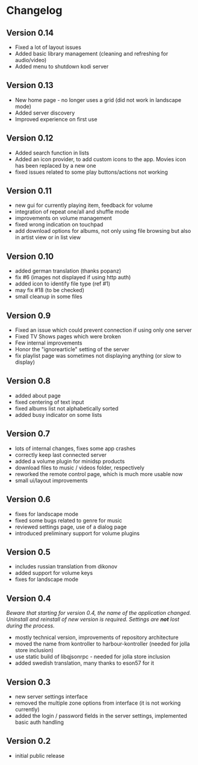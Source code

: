 # Changelog

## Version 0.14

* Fixed a lot of layout issues
* Added basic library management (cleaning and refreshing for audio/video)
* Added menu to shutdown kodi server

## Version 0.13

* New home page - no longer uses a grid (did not work in landscape mode)
* Added server discovery
* Improved experience on first use

## Version 0.12

* Added search function in lists
* Added an icon provider, to add custom icons to the app. Movies icon has
been replaced by a new one
* fixed issues related to some play buttons/actions not working

## Version 0.11

* new gui for currently playing item, feedback for volume
* integration of repeat one/all and shuffle mode
* improvements on volume management
* fixed wrong indication on touchpad
* add download options for albums, not only using file browsing but
also in artist view or in list view

## Version 0.10

* added german translation (thanks popanz)
* fix #6 (images not displayed if using http auth)
* added icon to identify file type (ref #1)
* may fix #18 (to be checked)
* small cleanup in some files

## Version 0.9

* Fixed an issue which could prevent connection if using only one server
* Fixed TV Shows pages which were broken
* Few internal improvements
* Honor the "ignorearticle" setting of the server
* fix playlist page was sometimes not displaying anything (or slow to display)

## Version 0.8

* added about page
* fixed centering of text input
* fixed albums list not alphabetically sorted
* added busy indicator on some lists

## Version 0.7

* lots of internal changes, fixes some app crashes
* correctly keep last connected server
* added a volume plugin for minidsp products
* download files to music / videos folder, respectively
* reworked the remote control page, which is much more usable now
* small ui/layout improvements

## Version 0.6

* fixes for landscape mode
* fixed some bugs related to genre for music
* reviewed settings page, use of a dialog page
* introduced preliminary support for volume plugins

## Version 0.5

* includes russian translation from dikonov
* added support for volume keys
* fixes for landscape mode

## Version 0.4

*Beware that starting for version 0.4, the name of the application changed.
Uninstall and reinstall of new version is required. Settings are ***not***
lost during the process.*

* mostly technical version, improvements of repository architecture
* moved the name from kontroller to harbour-kontroller (needed for jolla store
inclusion)
* use static build of libqjsonrpc - needed for jolla store inclusion
* added swedish translation, many thanks to eson57 for it

## Version 0.3

* new server settings interface
* removed the multiple zone options from interface (it is not working
currently)
* added the login / password fields in the server settings, implemented
basic auth handling

## Version 0.2

* initial public release
